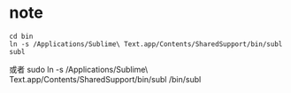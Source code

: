 # note



    cd bin
    ln -s /Applications/Sublime\ Text.app/Contents/SharedSupport/bin/subl subl


或者
    sudo ln -s /Applications/Sublime\ Text.app/Contents/SharedSupport/bin/subl  /bin/subl
